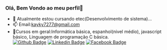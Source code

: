 ### Olá, Bem Vondo ao meu perfil👋

- 🌱 Atualmente estou cursando etec(Desenvolvimento de sistema)...
- 📫 Email:kayky7277@gmail.com<br>
- 🌱Cursos em geral:Informática básica, espanhol(nivel médio), javascript básico, Linguagem de programação C básica.<br>
[![Github Badge](https://img.shields.io/badge/-Github-000?style=flat-square&logo=Github&logoColor=white&link=https://github.com/Kayky933)](https://github.com/Kayky933)
[![Linkedin Badge](https://img.shields.io/badge/-LinkedIn-blue?style=flat-square&logo=Linkedin&logoColor=white&link=https://www.linkedin.com/in/kayky-matos-santana-0911991a6/)](https://www.linkedin.com/in/kayky-matos-santana-0911991a6/)
[![Facebook Badge](https://img.shields.io/badge/-Facebook-blue?style=flat-square&labelColor=blue&logo=facebook&logoColor=white&link=https://www.facebook.com/kayky.matossantana)](https://www.facebook.com/kayky.matossantana)



